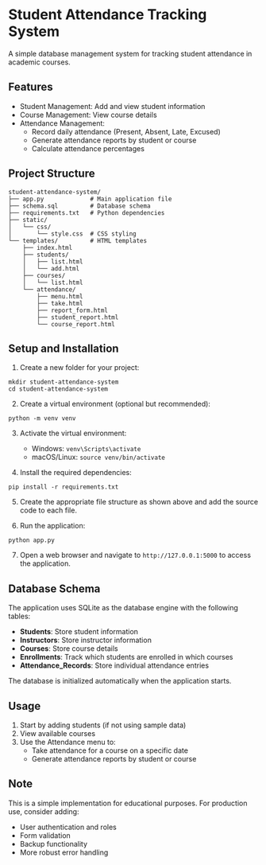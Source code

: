 # Student Attendance Tracking System

A simple database management system for tracking student attendance in academic courses.

## Features

- Student Management: Add and view student information
- Course Management: View course details
- Attendance Management:
  - Record daily attendance (Present, Absent, Late, Excused)
  - Generate attendance reports by student or course
  - Calculate attendance percentages

## Project Structure

```
student-attendance-system/
├── app.py             # Main application file
├── schema.sql         # Database schema
├── requirements.txt   # Python dependencies
├── static/
│   └── css/
│       └── style.css  # CSS styling
└── templates/         # HTML templates
    ├── index.html
    ├── students/
    │   ├── list.html
    │   └── add.html
    ├── courses/
    │   └── list.html
    └── attendance/
        ├── menu.html
        ├── take.html
        ├── report_form.html
        ├── student_report.html
        └── course_report.html
```

## Setup and Installation

1. Create a new folder for your project:
```
mkdir student-attendance-system
cd student-attendance-system
```

2. Create a virtual environment (optional but recommended):
```
python -m venv venv
```

3. Activate the virtual environment:
   - Windows: `venv\Scripts\activate`
   - macOS/Linux: `source venv/bin/activate`

4. Install the required dependencies:
```
pip install -r requirements.txt
```

5. Create the appropriate file structure as shown above and add the source code to each file.

6. Run the application:
```
python app.py
```

7. Open a web browser and navigate to `http://127.0.0.1:5000` to access the application.

## Database Schema

The application uses SQLite as the database engine with the following tables:

- **Students**: Store student information
- **Instructors**: Store instructor information
- **Courses**: Store course details
- **Enrollments**: Track which students are enrolled in which courses
- **Attendance_Records**: Store individual attendance entries

The database is initialized automatically when the application starts.

## Usage

1. Start by adding students (if not using sample data)
2. View available courses
3. Use the Attendance menu to:
   - Take attendance for a course on a specific date
   - Generate attendance reports by student or course

## Note

This is a simple implementation for educational purposes. For production use, consider adding:
- User authentication and roles
- Form validation
- Backup functionality
- More robust error handling